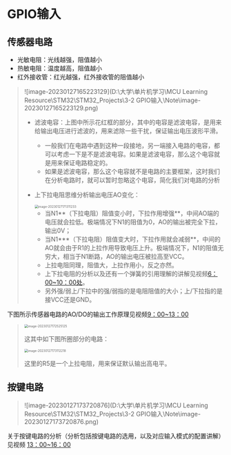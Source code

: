 # GPIO输入

## 传感器电路

- 光敏电阻：光线越强，阻值越小
- 热敏电阻：温度越高，阻值越小
- 红外接收管：红光越强，红外接收管的阻值越小

> ![image-20230127165223129](D:\大学\单片机学习\MCU Learning Resource\STM32\STM32_Projects\3-2 GPIO输入\Note\image-20230127165223129.png)
>
> - 滤波电容：上图中所示花红框的部分，其中的电容是滤波电容，是用来给输出电压进行滤波的，用来滤除一些干扰，保证输出电压波形平滑。
>     - 一般我们在电路中遇到这种一段接地，另一端接入电路的电容，都可以考虑一下是不是滤波电容。如果是滤波电容，那么这个电容就是用来保证电路稳定的。
>     - 如果是滤波电容，那么这个电容就不是电路的主要框架，这时我们在分析电路时，就可以暂时忽略这个电容，简化我们对电路的分析
>
> - 上下拉电阻思维分析输出电压AO变化：
>
>     <img src="D:\大学\单片机学习\MCU Learning Resource\STM32\STM32_Projects\3-2 GPIO输入\Note\image-20230127171311233.png" alt="image-20230127171311233" style="zoom:50%;" />
>
>     - 当N1**（下拉电阻）阻值变小时，下拉作用增强**，中间AO端的电压就会拉低。极端情况下N1的阻值为0，AO的输出被完全下拉，输出0V；
>     - 当N1***（下拉电阻）阻值变大时，下拉作用就会减弱**，中间的AO就会由于R1的上拉作用导致电压上升。极端情况下，N1的阻值无穷大，相当于N1断路，AO的输出电压被拉高至VCC。
>     - 上拉电阻同理，阻值大，上拉作用小，反之亦然。
>     - 上下拉电阻的分析以及还有一个弹簧的引用理解的讲解见视频[6：00~10：00处](https://www.bilibili.com/video/BV1th411z7sn/?p=7&spm_id_from=333.1007.top_right_bar_window_history.content.click&vd_source=b8a7d9f6d396acb27e811371a96d6e9a)。
>     - 另外强/弱上/下拉中的强/弱指的是电阻阻值的大小；上/下拉指的是接VCC还是GND。

下图所示传感器电路的AO/DO的输出工作原理见视频[9：00~13：00](https://www.bilibili.com/video/BV1th411z7sn/?p=7&spm_id_from=333.1007.top_right_bar_window_history.content.click&vd_source=b8a7d9f6d396acb27e811371a96d6e9a)

> <img src="D:\大学\单片机学习\MCU Learning Resource\STM32\STM32_Projects\3-2 GPIO输入\Note\image-20230127172525125.png" alt="image-20230127172525125" style="zoom:50%;" />
>
> 这其中如下图所圈部分的电路：
>
> <img src="D:\大学\单片机学习\MCU Learning Resource\STM32\STM32_Projects\3-2 GPIO输入\Note\image-20230127173112218.png" alt="image-20230127173112218" style="zoom:50%;" />
>
> 这里的R5是一个上拉电阻，用来保证默认输出高电平。

## 按键电路

> ![image-20230127173720876](D:\大学\单片机学习\MCU Learning Resource\STM32\STM32_Projects\3-2 GPIO输入\Note\image-20230127173720876.png)

关于按键电路的分析（分析包括按键电路的选用，以及对应输入模式的配置讲解）见视频  [13：00~16：00](https://www.bilibili.com/video/BV1th411z7sn/?p=7&spm_id_from=333.1007.top_right_bar_window_history.content.click&vd_source=b8a7d9f6d396acb27e811371a96d6e9a)